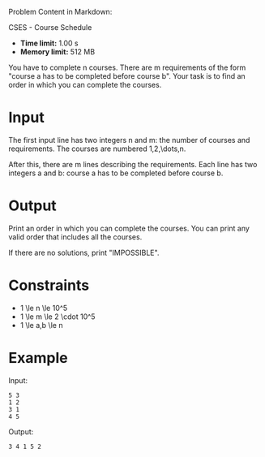 Problem Content in Markdown:


CSES \- Course Schedule




* **Time limit:** 1\.00 s
* **Memory limit:** 512 MB




You have to complete n courses. There are m requirements of the form "course a has to be completed before course b". Your task is to find an order in which you can complete the courses.


Input
=====


The first input line has two integers n and m: the number of courses and requirements. The courses are numbered 1,2,\\dots,n.


After this, there are m lines describing the requirements. Each line has two integers a and b: course a has to be completed before course b.


Output
======


Print an order in which you can complete the courses. You can print any valid order that includes all the courses.


If there are no solutions, print "IMPOSSIBLE".


Constraints
===========


* 1 \\le n \\le 10^5
* 1 \\le m \\le 2 \\cdot 10^5
* 1 \\le a,b \\le n


Example
=======


Input:



```
5 3
1 2
3 1
4 5

```

Output:



```
3 4 1 5 2

```
 
